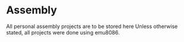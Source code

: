 # Assembly
All personal assembly projects are to be stored here 
Unless otherwise stated, all projects were done using emu8086.

